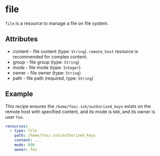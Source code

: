 # file
`file` is a resource to manage a file on file system.

## Attributes
- content - file content (type: `String`). `remote_host` resource is recommended for complex content.
- group - file group (type: `String`)
- mode - file mode (type: `Integer`)
- owner - file owner (type: `String`)
- path - file path (required, type: `String`)

## Example
This recipe ensures the `/home/foo/.ssh/authorized_keys` exists on the remote host
with specified content, and its mode is `600`, and its owner is user `foo`.

```yaml
resources:
  - type: file
    path: /home/foo/.ssh/authorized_keys
    content: ...
    mode: 600
    owner: foo
```
